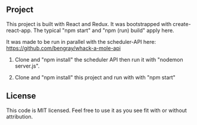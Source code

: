 ## Project

This project is built with React and Redux.  It was bootstrapped with 
create-react-app. The typical "npm start" and "npm (run) build" apply here. 

It was made to be run in parallel with the scheduler-API here: https://github.com/bengray/whack-a-mole-api

1. Clone and "npm install" the scheduler API then run it with "nodemon server.js".

2. Clone and "npm install" this project and run with with "npm start"

## License

This code is MIT licensed. Feel free to use it as you see fit with or without attribution.